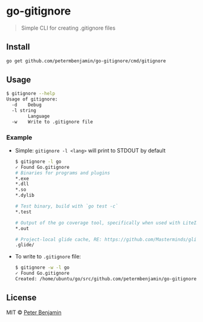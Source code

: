 # go-gitignore

> Simple CLI for creating .gitignore files

## Install

```sh
go get github.com/petermbenjamin/go-gitignore/cmd/gitignore
```

## Usage

```sh
$ gitignore --help
Usage of gitignore:
  -d    Debug
  -l string
        Language
  -w    Write to .gitignore file
```

### Example

- Simple: `gitignore -l <lang>` will print to STDOUT by default
    ```sh
    $ gitignore -l go
    ✓ Found Go.gitignore
    # Binaries for programs and plugins
    *.exe
    *.dll
    *.so
    *.dylib

    # Test binary, build with `go test -c`
    *.test

    # Output of the go coverage tool, specifically when used with LiteIDE
    *.out

    # Project-local glide cache, RE: https://github.com/Masterminds/glide/issues/736
    .glide/
    ```

- To write to `.gitignore` file:
    ```sh
    $ gitignore -w -l go
    ✓ Found Go.gitignore
    Created: /home/ubuntu/go/src/github.com/petermbenjamin/go-gitignore/.gitignore
    ```

## License

MIT &copy; [Peter Benjamin](https://petermbenjamin.github.io/)
